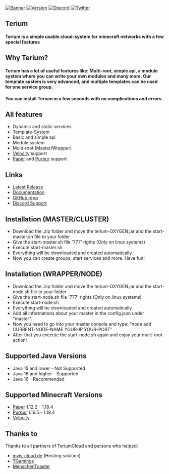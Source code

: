 [![Banner](https://i.imgur.com/xypsvWn.png)](https://terium.cloud)
[![Version](https://img.shields.io/badge/Terium%20Version-OXYGEN--v1.4-blue?style=for-the-badge&logo=appveyor)](https://terium.cloud/download/terium-1.5-OXYGEN.zip) [![Discord](https://img.shields.io/badge/Discord%20Server-JOIN%20NOW-%237289da?style=for-the-badge&logo=discord)](https://discord.com/invite/5VrY59sffQ) [![Twitter](https://img.shields.io/twitter/follow/teriumcloud?color=%231DA1F2&logo=twitter&style=for-the-badge)](https://twitter.com/@teriumcloud)

## Terium

#### Terium is a simple usable cloud-system for minecraft networks with a few special features

## Why Terium?

#### Terium has a lot of useful features like: Multi-root, simple api, a module system where you can write your own modules and many more. Our template system is very advanced, and multiple templates can be used for one service group.
#### You can install Terium in a few seconds with no complications and errors.

## All features

- Dynamic and static services
- Template-System
- Basic and simple api
- Module system
- Multi-root (Master/Wrapper)
- [Velocity](https://velocitypowered.com) support
- [Paper](https://papermc.io) and [Purpur](https://purpurmc.org/) support

## Links

- [Latest Release](https://github.com/TeriumCloud/Terium/releases)
- [Documentation](https://github.com/TeriumCloud/Terium/wiki)
- [GitHub repo](https://github.com/TeriumCloud/Terium)
- [Discord Support](https://discord.com/invite/5VrY59sffQ)

## Installation (MASTER/CLUSTER)

- Download the .zip folder and move the terium-OXYGEN.jar and the start-master.sh file to your folder
- Give the start-master.sh file '777' rights (Only on linux systems)
- Execute start-master.sh
- Everything will be downloaded and created automatically.
- Now you can create groups, start services and more. Have fun!

## Installation (WRAPPER/NODE)

- Download the .zip folder and move the terium-OXYGEN.jar and the start-node.sh file to your folder
- Give the start-node.sh file '777' rights (Only on linux systems)
- Execute start-node.sh
- Everything will be downloaded and created automatically.
- Add all informations about your master in the config.json under "master".
- Now you need to go into your master console and type: "node add CURRENT-NODE-NAME YOUR-IP YOUR-PORT"
- After that you execute the start-node.sh again and enjoy your mulit-root action!

## Supported Java Versions

- Java 15 and lower - Not Supported
- Java 16 and higher - Supported
- Java 16 - Recommended

## Supported Minecraft Versions

- [Paper](https://papermc.io) 1.12.2 - 1.19.4
- [Purpur](https://purpurmc.org/) 1.16.5 - 1.19.4
- [Velocity](https://velocitypowered.com)

## Thanks to

Thanks to all partners of TeriumCloud and persons who helped:

- [invis-cloud.de](https://invis-cloud.de) (Hosting solution)
- [TGamings](https://github.com/TGamings)
- [MenschenToaster](https://github.com/MenschenToaster)